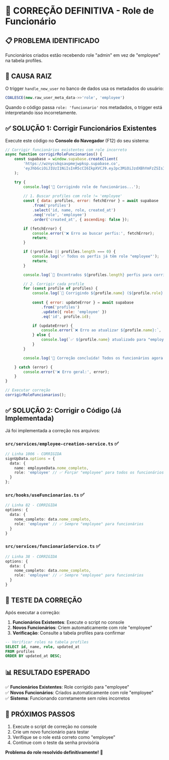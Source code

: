 # 🔧 CORREÇÃO DEFINITIVA - Role de Funcionário

## 📋 **PROBLEMA IDENTIFICADO**
Funcionários criados estão recebendo role "admin" em vez de "employee" na tabela profiles.

## 🎯 **CAUSA RAIZ**
O trigger `handle_new_user` no banco de dados usa os metadados do usuário:
```sql
COALESCE(new.raw_user_meta_data->>'role', 'employee')
```

Quando o código passa `role: 'funcionario'` nos metadados, o trigger está interpretando isso incorretamente.

## ✅ **SOLUÇÃO 1: Corrigir Funcionários Existentes**

Execute este código no **Console do Navegador** (F12) do seu sistema:

```javascript
// Corrigir funcionários existentes com role incorreto
async function corrigirRoleFuncionarios() {
    const supabase = window.supabase.createClient(
        'https://wznycskqsavpmejwpksp.supabase.co',
        'eyJhbGciOiJIUzI1NiIsInR5cCI6IkpXVCJ9.eyJpc3MiOiJzdXBhYmFzZSIsInJlZiI6Ind6bnljc2txc2F2cG1landwa3NwIiwicm9sZSI6ImFub24iLCJpYXQiOjE3NTY2MzA2NjUsImV4cCI6MjA3MjIwNjY2NX0.uYXbBwQDo1pLeBrmtZnBR2M3a3_TsYDa637pcKSVC_8'
    );

    try {
        console.log('🔧 Corrigindo role de funcionários...');
        
        // 1. Buscar profiles com role != 'employee'
        const { data: profiles, error: fetchError } = await supabase
            .from('profiles')
            .select('id, name, role, created_at')
            .neq('role', 'employee')
            .order('created_at', { ascending: false });

        if (fetchError) {
            console.error('❌ Erro ao buscar perfis:', fetchError);
            return;
        }

        if (!profiles || profiles.length === 0) {
            console.log('✅ Todos os perfis já têm role "employee"');
            return;
        }

        console.log(`👥 Encontrados ${profiles.length} perfis para corrigir:`, profiles);

        // 2. Corrigir cada profile
        for (const profile of profiles) {
            console.log(`🔄 Corrigindo ${profile.name} (${profile.role} → employee)...`);
            
            const { error: updateError } = await supabase
                .from('profiles')
                .update({ role: 'employee' })
                .eq('id', profile.id);

            if (updateError) {
                console.error(`❌ Erro ao atualizar ${profile.name}:`, updateError);
            } else {
                console.log(`✅ ${profile.name} atualizado para "employee"`);
            }
        }

        console.log('🎉 Correção concluída! Todos os funcionários agora têm role "employee"');

    } catch (error) {
        console.error('❌ Erro geral:', error);
    }
}

// Executar correção
corrigirRoleFuncionarios();
```

## ✅ **SOLUÇÃO 2: Corrigir o Código (Já Implementada)**

Já foi implementada a correção nos arquivos:

### **`src/services/employee-creation-service.ts`** ✅
```typescript
// Linha 1006 - CORRIGIDA
signUpData.options = { 
  data: {
    name: employeeData.nome_completo,
    role: 'employee' // ✅ Forçar "employee" para todos os funcionários
  }
};
```

### **`src/hooks/useFuncionarios.ts`** ✅  
```typescript
// Linha 82 - CORRIGIDA
options: {
  data: {
    nome_completo: data.nome_completo,
    role: 'employee' // ✅ Sempre "employee" para funcionários
  }
}
```

### **`src/services/funcionarioService.ts`** ✅
```typescript
// Linha 38 - CORRIGIDA  
options: {
  data: {
    nome_completo: data.nome_completo,
    role: 'employee' // ✅ Sempre "employee" para funcionários
  }
}
```

## 🧪 **TESTE DA CORREÇÃO**

Após executar a correção:

1. **Funcionários Existentes**: Execute o script no console
2. **Novos Funcionários**: Criem automaticamente com role "employee"
3. **Verificação**: Consulte a tabela profiles para confirmar

```sql
-- Verificar roles na tabela profiles
SELECT id, name, role, updated_at 
FROM profiles 
ORDER BY updated_at DESC;
```

## 📊 **RESULTADO ESPERADO**

✅ **Funcionários Existentes**: Role corrigido para "employee"  
✅ **Novos Funcionários**: Criados automaticamente com role "employee"  
✅ **Sistema**: Funcionando corretamente sem roles incorretos  

## 🚀 **PRÓXIMOS PASSOS**

1. Execute o script de correção no console
2. Crie um novo funcionário para testar
3. Verifique se o role está correto como "employee"
4. Continue com o teste da senha provisória

**Problema do role resolvido definitivamente!** 🎉
